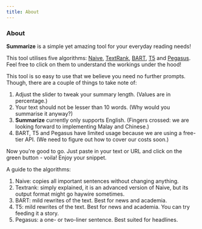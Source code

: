 ```yaml
---
title: About
---
```


<div class="text-center">
  <!-- You can use Vue components inside markdown -->
  <carbon-dicom-overlay class="text-4xl -mb-6 m-auto" />
  <h3>About</h3>
</div>

**Summarize** is a simple yet amazing tool for your everyday reading needs!

This tool utilises five algorithms: [Naive](https://github.com/marcustut/summarize/blob/main/notebooks/naive.ipynb), [TextRank](https://github.com/marcustut/summarize/blob/main/notebooks/textrank.ipynb), [BART](https://github.com/marcustut/summarize/blob/main/notebooks/BART.ipynb), [T5](https://github.com/marcustut/summarize/blob/main/notebooks/T5.ipynb) and [Pegasus](https://github.com/marcustut/summarize/blob/main/notebooks/pegasus.ipynb). Feel free to click on them to understand the workings under the hood!

This tool is so easy to use that we believe you need no further prompts. Though, there are a couple of things to take note of:

1. Adjust the slider to tweak your summary length. (Values are in percentage.)
2. Your text should not be lesser than 10 words. (Why would you summarise it anyway?)
3. **Summarize** currently only supports English. (Fingers crossed: we are looking forward to implementing Malay and Chinese.)
4. BART, T5 and Pegasus have limited usage because we are using a free-tier API. (We need to figure out how to cover our costs soon.)

Now you're good to go. Just paste in your text or URL and click on the green button - voila! Enjoy your snippet.

A guide to the algorithms:

1. Naive: copies all important sentences without changing anything.
2. Textrank: simply explained, it is an advanced version of Naive, but its output format might go haywire sometimes.
3. BART: mild rewrites of the text. Best for news and academia.
4. T5: mild rewrites of the text. Best for news and academia. You can try feeding it a story.
5. Pegasus: a one- or two-liner sentence. Best suited for headlines.
